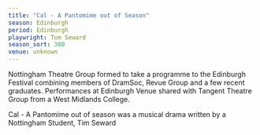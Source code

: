 ```yaml
---
title: "Cal - A Pantomime out of Season"
season: Edinburgh
period: Edinburgh
playwright: Tom Seward
season_sort: 300
venue: unknown
---
```


Nottingham Theatre Group formed to take a programme to the Edinburgh Festival combining members of DramSoc, Revue Group and a few recent graduates. Performances at Edinburgh Venue shared with Tangent Theatre Group from a West Midlands College.

Cal - A Pantomime out of season was a musical drama written by a Nottingham Student, Tim Seward

